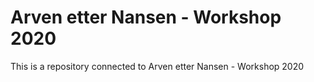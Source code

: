 # Arven etter Nansen - Workshop 2020

This is a repository connected to Arven etter Nansen - Workshop 2020
